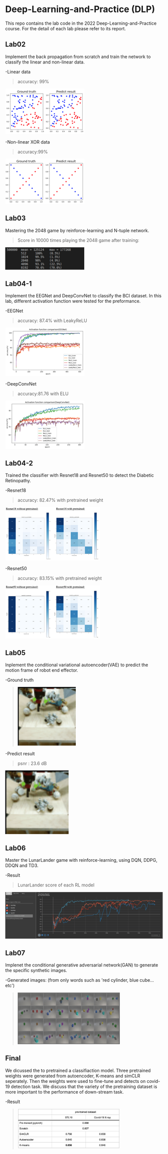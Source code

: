 # Deep-Learning-and-Practice (DLP)

This repo contains the lab code in the 2022 Deep-Learning-and-Practice course.
For the detail of each lab please refer to its report.

## Lab02

Implement the back propagation from scratch and train the network to classify the linear and non-linear data.

-Linear data
>accuracy: 99%

<img src="img/lab02_linear_result.png" alt = "linear" title = "linear_result" height=50% width=50%>


-Non-linear XOR data
>accuracy:99%

<img src="img/lab02_nonlinear_result.png" alt = "nonlinear" title = "nonlinear_result" height=50% width=50%>

## Lab03

Mastering the 2048 game by reinforce-learning and N-tuple network.
>Score in 10000 times playing the 2048 game after training:

<img src="img/lab03_result.png" alt = "2048" title = "2048_result" height=50% width=50%>

## Lab04-1
Implement the EEGNet and DeepConvNet to classify the BCI dataset. In this lab, different activation function were tested for the preformance.

-EEGNet
>accuracy: 87.4% with LeakyReLU

<img src="img/lab04-1_EEG.png" alt = "EEGNet" title = "EEGNet_result" height=50% width=50%>


-DeepConvNet
>accuracy:81.76 with ELU

<img src="img/lab04-1_Deep.png" alt = "DeepConvNet" title = "DeepConvNet_result" height=50% width=50%>

## Lab04-2
Trained the classifier with Resnet18 and Resnet50 to detect the Diabetic Retinopathy.

-Resnet18
>accuracy: 82.47% with pretrained weight

<img src="img/lab04-2_resnet18.png" alt = "resnet18" title = "resnet18_result" height=60% width=60%>

-Resnet50
>accuracy: 83.15% with pretrained weight

<img src="img/lab04-2_resnet50.png" alt = "resnet50" title = "resnet50_result" height=60% width=60%>

## Lab05
Inplement the conditional variational autoencoder(VAE) to predict the motion frame of robot end effector.

-Ground truth

><img src="img/lab05_true.gif" alt = "vae" title = "vae_ture" height=40% width=40%>

-Predict result
> psnr : 23.6 dB

<img src="img/lab05_pred.gif" alt = "vae" title = "vae_pred" height=40% width=40%>

## Lab06
Master the LunarLander game with reinforce-learning, using DQN, DDPG, DDQN and TD3.

-Result
>LunarLander score of each RL model

<img src="img/lab06_result.png" alt = "lunar" title = "lunar_result" height=100% width=100%>

## Lab07
Implenet the conditional generative adversarial network(GAN) to generate the specific synthetic images.

-Generated images: (from only words such as 'red cylinder, blue cube... etc')

><img src="img/lab07_result.png" alt = "GAN" title = "GAN_result" height=70% width=70%>


## Final
We dicussed the to pretrained a classifiaction model.
Three pretrained weights were generated from autoencoder, K-means and simCLR seperately. Then the weights were used to fine-tune and detects on covid-19 detection task. We discuss that the variety of the pretraining dataset is more important to the performance of down-stream task.

-Result

><img src="img/final.png" alt = "final" title = "final_result" height=70% width=70%>
